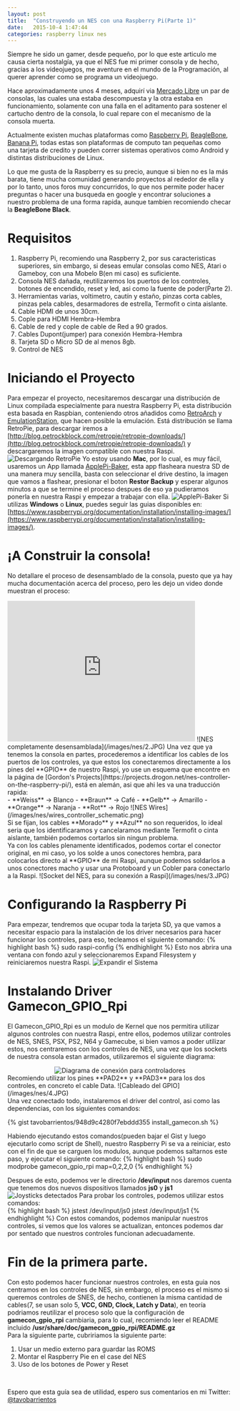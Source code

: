 ```yaml
---
layout: post
title:  "Construyendo un NES con una Raspberry Pi(Parte 1)"
date:   2015-10-4 1:47:44
categories: raspberry linux nes
---
```


Siempre he sido un gamer, desde pequeño, por lo que este articulo me causa cierta nostalgía, ya que el NES fue mi primer consola y de hecho, gracias a los videojuegos,
me aventure en el mundo de la Programación, al querer aprender como se programa un videojuego.

Hace aproximadamente unos 4 meses, adquirí via [Mercado Libre](http://www.mercadolibre.com.mx) un par de consolas, las cuales una estaba descompuesta y la otra estaba en
funcionamiento, solamente con una falla en el aditamento para sostener el cartucho dentro de la consola, lo cual repare con el mecanismo de la consola muerta.

Actualmente existen muchas plataformas como [Raspberry Pi](http://www.raspberrypi.org), [BeagleBone](http://www.beagleboard.org/black), [Banana Pi](http://www.banana-pi.com), 
todas estas son plataformas de computo tan pequeñas como una tarjeta de credito y pueden correr sistemas operativos como Android y distintas distribuciones de Linux.

Lo que me gusta de la Raspberry es su precio, aunque si bien no es la más barata, tiene mucha comunidad generando proyectos al rededor de ella y por lo tanto, unos foros
muy concurridos, lo que nos permite poder hacer preguntas o hacer una busqueda en google y encontrar soluciones a nuestro problema de una forma rapida, aunque tambien
recomiendo checar la **BeagleBone Black**.

# Requisitos

1. Raspberry Pi, recomiendo una Raspberry 2, por sus caracteristicas superiores, sin embargo, si deseas emular consolas como NES, Atari o Gameboy, con una Mobelo B(en mi caso) es suficiente.
2. Consola NES dañada, reutilizaremos los puertos de los controles, botones de encendido, reset y led, asi como la fuente de poder(Parte 2).
3. Herramientas varias, voltimetro, cautín y estaño, pinzas corta cables, pinzas pela cables, desarmadores de estrella, Termofit o cinta aislante.
4. Cable HDMI de unos 30cm.
5. Cople para HDMI Hembra-Hembra
6. Cable de red y cople de cable de Red a 90 grados.
7. Cables Dupont(jumper) para conexión Hembra-Hembra
8. Tarjeta SD o Micro SD de al menos 8gb.
9. Control de NES

# Iniciando el Proyecto
Para empezar el proyecto, necesitaremos descargar una distribución de Linux compilada especialmente para nuestra Raspberry Pi, esta distribución esta basada en Raspbian, 
conteniendo otros añadidos como [RetroArch](https://github.com/libretro/RetroArch) y [EmulationStation](http://emulationstation.org/), que hacen posible la emulación.
Está distribución se llama RetroPie, para descargar iremos a [http://blog.petrockblock.com/retropie/retropie-downloads/](http://blog.petrockblock.com/retropie/retropie-downloads/)
y descargaremos la imagen compatible con nuestra Raspi.
![Descargando RetroPie](/images/nes/retropie_download.png)
Yo estoy usando **Mac**, por lo cual, es muy fácil, usaremos un App llamada [ApplePi-Baker](http://www.tweaking4all.com/hardware/raspberry-pi/macosx-apple-pi-baker/), esta app flasheara nuestra SD
de una manera muy sencilla, basta con seleccionar el drive destino, la imagen que vamos a flashear, presionar el boton **Restor Backup** y esperar algunos minutos a que se termine el proceso
despues de eso ya pudieramos ponerla en nuestra Raspi y empezar a trabajar con ella.
![ApplePi-Baker](/images/nes/pi_baker.png)
Si utilizas **Windows** o **Linux**, puedes seguir las guias disponibles en: [https://www.raspberrypi.org/documentation/installation/installing-images/](https://www.raspberrypi.org/documentation/installation/installing-images/).

# ¡A Construir la consola!
No detallare el proceso de desensamblado de la consola, puesto que ya hay mucha documentación acerca del proceso, pero les dejo un video donde muestran el proceso:
<iframe width="420" height="315" src="http://www.youtube.com/embed/thVTgCLDoqI" frameborder="0" allowfullscreen></iframe>
![NES completamente desensamblada](/images/nes/2.JPG)
Una vez que ya tenemos la consola en partes, procederemos a identificar los cables de los puertos de los controles, ya que estos los conectaremos directamente a los pines del
**GPIO** de nuestro Raspi, yo use un esquema que encontre en la página de [Gordon's Projects](https://projects.drogon.net/nes-controller-on-the-raspberry-pi/), está en alemán,
asi que ahi les va una traducción rapida: <br/>
- **Weiss** -> Blanco
- **Braun** -> Café
- **Gelb** -> Amarillo 
- **Orange** -> Naranja
- **Rot** -> Rojo
![NES Wires](/images/nes/wires_controller_schematic.png)<br/>
Si se fijan, los cables **Morado** y **Azul** no son requeridos, lo ideal seria que los identificaramos y cancelaramos mediante Termofit o cinta aislante, también podemos cortarlos sin ningun problema.<br/>
Ya con los cables plenamente identificados, podemos cortar el conector original, en mi caso, yo los solde a unos conectores hembra, para colocarlos directo al **GPIO** de mi Raspi, aunque podemos soldarlos a unos conectores macho
y usar una Protoboard y un Cobler para conectarlo a la Raspi.
![Socket del NES, para su conexión a Raspi](/images/nes/3.JPG)

# Configurando la Raspberry Pi
Para empezar, tendremos que ocupar toda la tarjeta SD, ya que vamos a necesitar espacio para la instalación de los driver necesarios para hacer funcionar los controles, para eso, tecleamos el siguiente comando:
{% highlight bash %}
sudo raspi-config
{% endhighlight %}
Esto nos abrira una ventana con fondo azul y seleccionaremos Expand Filesystem y reiniciaremos nuestra Raspi.
![Expandir el Sistema](/images/nes/expand_filesystem.png)

# Instalando Driver Gamecon_GPIO_Rpi
El Gamecon_GPIO_Rpi es un modulo de Kernel que nos permitira utilizar algunos controles con nuestra Raspi, entre ellos, podemos utilizar controles de NES, SNES, PSX, PS2, N64 y Gamecube,
si bien vamos a poder utilizar estos, nos centraremos con los controles de NES, una vez que los sockets de nuestra consola estan armados, utilizaremos el siguiente diagrama:
<div style="text-align: center"><img src="/images/nes/gpio_controller_pinout.png" alt="Diagrama de conexión para controladores" /></div>
Recomiendo utilizar los pines **PAD2** y **PAD3** para los dos controles, en concreto el cable Data.
![Cableado del GPIO](/images/nes/4.JPG)<br/>
Una vez conectado todo, instalaremos el driver del control, asi como las dependencias, con los siguientes comandos:

{% gist tavobarrientos/948d9c4280f7ebddd355 install_gamecon.sh %}

Habiendo ejecutando estos comandos(pueden bajar el Gist y luego ejecutarlo como script de Shell), nuestro Raspberry Pi se va a reiniciar, esto con el fin de que se carguen los modulos,
aunque podemos saltarnos este paso, y ejecutar el siguiente comando:
{% highlight bash %}
sudo modprobe gamecon_gpio_rpi map=0,2,2,0
{% endhighlight %}

Despues de esto, podemos ver le directorio **/dev/input** nos daremos cuenta que tenemos dos nuevos dispositivos llamados **js0** y **js1**
![Joysticks detectados](/images/nes/joysticks.png)
Para probar los controles, podemos utilizar estos comandos:<br/>
{% highlight bash %}
jstest /dev/input/js0
jstest /dev/input/js1
{% endhighlight %}
Con estos comandos, podemos manipular nuestros controles, si vemos que los valores se actualizan, entonces podemos dar por sentado que nuestros controles funcionan adecuadamente.

# Fin de la primera parte.
Con esto podemos hacer funcionar nuestros controles, en esta guia nos centramos en los controles de NES, sin embargo, el proceso es el mismo si queremos controles de SNES, de hecho, 
contienen la misma cantidad de cables(7, se usan solo 5, **VCC, GND, Clock, Latch y Data**), en teoría podriamos reutilizar el proceso solo que la configuración de **gamecon_gpio_rpi** cambiaria,
para lo cual, recomiendo leer el README incluido **/usr/share/doc/gamecon_gpio_rpi/README.gz**
<br/>
Para la siguiente parte, cubririamos la siguiente parte:
1. Usar un medio externo para guardar las ROMS
2. Montar el Raspberry Pie en el case del NES
3. Uso de los botones de Power y Reset
<br/>

Espero que esta guía sea de utilidad, espero sus comentarios en mi Twitter: [@tavobarrientos](http://www.twitter.com/tavobarrientos)